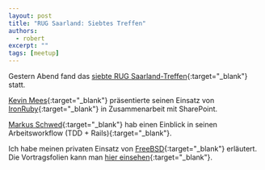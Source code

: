 ```yaml
---
layout: post
title: "RUG Saarland: Siebtes Treffen"
authors:
  - robert
excerpt: ""
tags: [meetup]
---
```


Gestern Abend fand das [siebte RUG Saarland-Treffen](http://www.meetup.com/ruby-user-group-saarland/){:target="_blank"} statt.

[Kevin Mees](https://github.com/kmees){:target="_blank"} präsentierte seinen Einsatz von [IronRuby](http://www.ironruby.net/){:target="_blank"} in Zusammenarbeit mit SharePoint.

[Markus Schwed](https://github.com/SweeD){:target="_blank"} hab einen Einblick in seinen Arbeitsworkflow (TDD + Rails){:target="_blank"}.

Ich habe meinen privaten Einsatz von [FreeBSD](http://www.freebsd.org/de/){:target="_blank"} erläutert. Die Vortragsfolien kann man [hier einsehen](http://www.slideshare.net/gogolok/freebsd-und-roooobert){:target="_blank"}.
